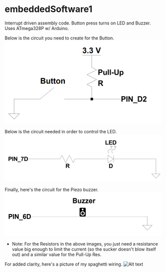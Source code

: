# embeddedSoftware1
Interrupt driven assembly code.  Button press turns on LED and Buzzer. Uses ATmega328P w/ Arduino.  

Below is the circuit you need to create for the Button.
![Alt text](/pics/Button_Circuit.png?raw=false "Button Circuit")

Below is the circuit needed in order to control the LED.
![Alt text](/pics/LED_Circuit.png?raw=false "LED Circuit")

Finally, here's the circuit for the Piezo buzzer.
![Alt text](/pics/Buzzer_Circuit.png?raw=false "Buzzer Circuit")

* Note: For the Resistors in the above images, you just need a resistance value big enough to limit the current (so the sucker doesn't blow itself out) and a similar value for the Pull-Up Res.

For added clarity, here's a picture of my spaghetti wiring.
![Alt text](/pics/Project_IRL.jpg?raw=false "Circuit IRL")

